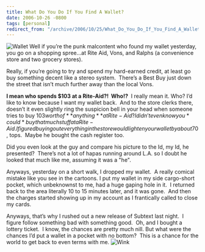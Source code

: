 ```yaml
---
title: What Do You Do If You Find A Wallet?
date: 2006-10-26 -0800
tags: [personal]
redirect_from: "/archive/2006/10/25/What_Do_You_Do_If_You_Find_A_Wallet.aspx/"
---
```


![Wallet](https://haacked.com/images/haacked_com/WindowsLiveWriter/WhatDoYouDoIfYouFindAWallet_8BD6/618061_wallet%5B6%5D.jpg)
Well if you’re the punk malcontent who found my wallet yesterday, you go
on a shopping spree...at Rite Aid, Vons, and Ralphs (a convenience store
and two grocery stores). 

Really, if you’re going to try and spend my hard-earned credit, at least
go buy something decent like a stereo system.  There’s a Best Buy just
down the street that isn’t much further away than the local Vons.

**I mean who spends $103 at a Rite-Aid?!  Who!?**  I really mean it.
Who? I’d like to know because I want my wallet back.  And to the store
clerks there, doesn’t it even slightly ring the suspicion bell in your
head when someone tries to buy $103 worth of **anything** at Rite-Aid? 
I didn’t even know you *could* buy that much stuff at a Rite-Aid. I
figured buying out everything in the store would lighten your wallet by
about $70, tops.  Maybe he bought the cash register too.

Did you even look at the guy and compare his picture to the Id, my Id,
he presented?  There’s not a lot of hapas running around L.A. so I doubt
he looked that much like me, assuming it was a "he".

Anyways, yesterday on a short walk, I dropped my wallet.  A really
comical mistake like you see in the cartoons. I put my wallet in my side
cargo-short pocket, which unbeknownst to me, had a huge gaping hole in
it.  I returned back to the area literally 10 to 15 minutes later, and
it was gone.  And then the charges started showing up in my account as I
frantically called to close my cards.

Anyways, that’s why I rushed out a new release of Subtext last night.  I
figure follow something bad with something good.  Oh, and I bought a
lottery ticket.  I know, the chances are pretty much nill. But what were
the chances I’d put a wallet in a pocket with no bottom?  This is a
chance for the world to get back to even terms with me.
![Wink](https://haacked.com/Images/emotions/smiley-wink.gif)
